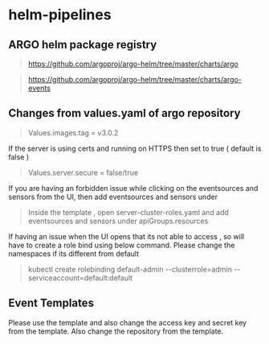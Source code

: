 # helm-pipelines    

## ARGO helm package registry

> https://github.com/argoproj/argo-helm/tree/master/charts/argo

> https://github.com/argoproj/argo-helm/tree/master/charts/argo-events

## Changes from values.yaml of argo repository

> Values.images.tag = v3.0.2

If the server is using certs and running on HTTPS then set to true ( default is false )
> Values.server.secure = false/true

If you are having an forbidden issue while clicking on the eventsources and sensors
from the UI, then add eventsources and sensors under 

> Inside the template , open server-cluster-roles.yaml and add eventsources and sensors under
>  apiGroups.resources


If having an issue when the UI opens that its not able to access , so will have to create a role bind using below command.
Please change the namespaces if its different from default
> kubectl create rolebinding default-admin --clusterrole=admin --serviceaccount=default:default

## Event Templates

Please use the template and also change the access key and secret key from the template. Also change the repository from the 
template.
